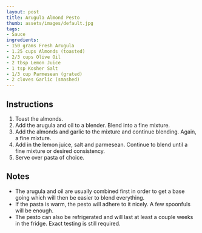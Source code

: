 ```yaml
---
layout: post
title: Arugula Almond Pesto
thumb: assets/images/default.jpg
tags:
- Sauce
ingredients:
- 150 grams Fresh Arugula
- 1.25 cups Almonds (toasted)
- 2/3 cups Olive Oil
- 2 tbsp Lemon Juice
- 1 tsp Kosher Salt
- 1/3 cup Parmesean (grated)
- 2 cloves Garlic (smashed)
---
```

## Instructions
1. Toast the almonds. 
2. Add the arugula and oil to a blender. Blend into a fine mixture.
3. Add the almonds and garlic to the mixture and continue blending. Again, a fine mixture.
4. Add in the lemon juice, salt and parmesean. Continue to blend until a fine mixture or desired consistency.
5. Serve over pasta of choice.

## Notes
- The arugula and oil are usually combined first in order to get a base going which will then be easier to blend everything. 
- If the pasta is warm, the pesto will adhere to it nicely. A few spoonfuls will be enough. 
- The pesto can also be refrigerated and will last at least a couple weeks in the fridge. Exact testing is still required.